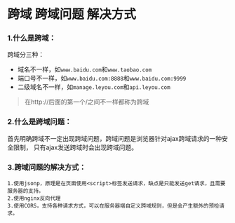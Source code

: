 # 跨域 跨域问题 解决方式
### 1.什么是跨域：  
跨域分三种：  
* 域名不一样，如`www.baidu.com`和`www.taobao.com`
* 端口号不一样，如`www.baidu.com:8888`和`www.baidu.com:9999`
* 二级域名不一样，如`manage.leyou.com`和`api.leyou.com`  
> 在http://后面的第一个/之间不一样都称为跨域

### 2.什么是跨域问题：  
首先明确跨域不一定出现跨域问题，跨域问题是浏览器针对ajax跨域请求的一种安全限制，
只有ajax发送跨域时会出现跨域问题。  
### 3.跨域问题的解决方式：
    1.使用jsonp，原理是在页面使用<script>标签发送请求，缺点是只能发送get请求，且需要服务器的支持。
    2.使用nginx反向代理
    3.使用CORS，支持各种请求方式，可以在服务器端自定义跨域规则，但是会产生额外的预检请求。